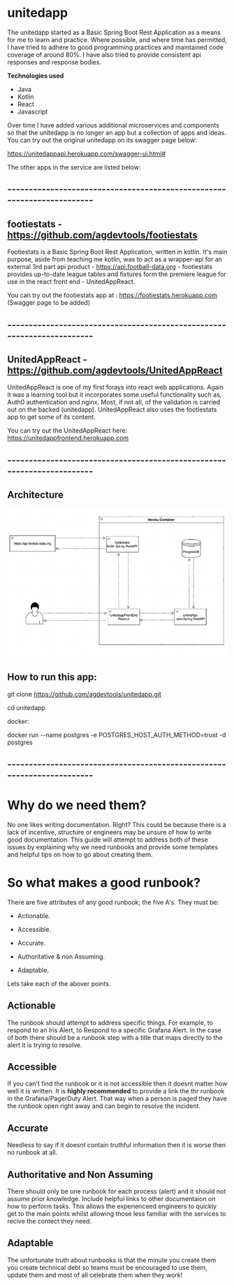 # unitedapp

The unitedapp started as a Basic Spring Boot Rest Application as a means for me to learn and practice. Where possible, and where time has permitted, I have tried to adhere to good programming practices and maintained code coverage of around 80%. I have also tried to provide consistent api responses and response bodies.

**Technologies used**

- Java
- Kotlin
- React
- Javascript

Over time I have added various additional microservices and components so that the unitedapp is no longer an app but a collection of apps and ideas. You can try out the original unitedapp on its swagger page below:

https://unitedappapi.herokuapp.com/swagger-ui.html#

The other apps in the service are listed below:

## -----------------------------------------------------------------------

## footiestats - https://github.com/agdevtools/footiestats
Footiestats is a Basic Spring Boot Rest Application, written in kotlin. It's main purpose, aside from teaching me kotlin, was to act as a wrapper-api for an external 3rd part api product - https://api.football-data.org - footiestats provides up-to-date league tables and fixtures form the premiere league for use in the react front end - UnitedAppReact.

You can try out the footiestats app at : https://footiestats.herokuapp.com (Swagger page to be added)


## -----------------------------------------------------------------------

## UnitedAppReact - https://github.com/agdevtools/UnitedAppReact

UnitedAppReact is one of my first forays into react web applications. Again it was a learning tool but it incorporates some useful functionality such as, Auth0 authentication and nginx. Most, if not all, of the validation is carried out on the backed (unitedapp). UnitedAppReact also uses the footiestats app to get some of its content.

You can try out the UnitedAppReact here: https://unitedappfrontend.herokuapp.com

## -----------------------------------------------------------------------

## Architecture

![Screenshot](unitedappArc.png)

## How to run this app:

git clone https://github.com/agdevtools/unitedapp.git

cd unitedapp

docker: 

docker run --name postgres -e POSTGRES_HOST_AUTH_METHOD=trust  -d postgres


## -----------------------------------------------------------------------

# Why do we need them?

No one likes writing documentation. Right? This could be because there is a lack of incentive, structure or engineers may be unsure of how to write good documentation. This guide will attempt to address both of these issues by explaining why we need runbooks and provide some templates and helpful tips on how to go about creating them.

# So what makes a good runbook?

There are five attributes of any good runbook; the five A's. They must be:

- Actionable. 

- Accessible. 

- Accurate. 

- Authoritative & non Assuming. 

- Adaptable. 

Lets take each of the abover points.

## Actionable

The runbook should attempt to address specific things. For example, to respond to an Iris Alert, to Respond to a specific Grafana Alert. In the case of both there should be a runbook step with a title that maps directly to the alert it is trying to resolve.

## Accessible

If you can't find the runbook or it is not accessible then it doesnt matter how well it is written. It is **highly recommended** to provide a link the thr runbook in the Grafana/PagerDuty Alert. That way when a person is paged they have the runbook open right away and can begin to resolve the incident.

## Accurate

Needless to say if it doesnt contain truthful information then it is worse then no runbook at all.

## Authoritative and Non Assuming

There should only be one runbook for each process (alert) and it should not assume prior knowledge. Include helpful links to other documentaion on how to perform tasks. This allows the experienceed engineers to quickly get to the main points whilst allowing those less familiar with the services to recive the contect they need.

## Adaptable

The unfortunate truth about runbooks is that the minute you create them you create technical debt so teams must be encouraged to use them, update them and most of all celebrate them when they work!

